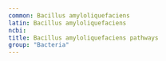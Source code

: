 ```yaml
---
common: Bacillus amyloliquefaciens
latin: Bacillus amyloliquefaciens
ncbi: 
title: Bacillus amyloliquefaciens pathways
group: "Bacteria"
---
```


